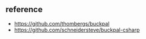 ## reference

- https://github.com/thombergs/buckpal
- https://github.com/schneidersteve/buckpal-csharp
